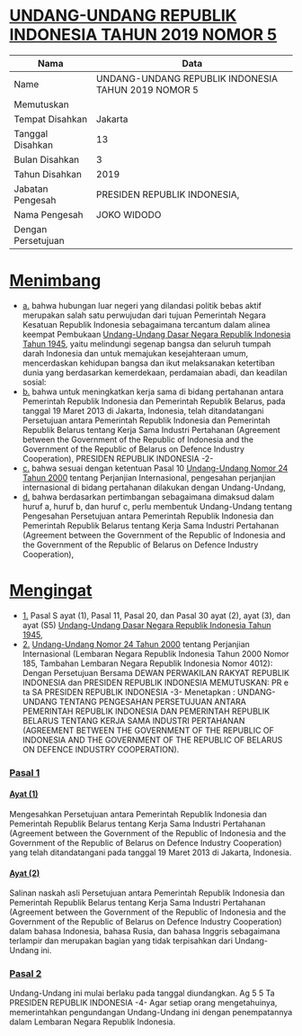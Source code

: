 # [UNDANG-UNDANG REPUBLIK INDONESIA TAHUN 2019 NOMOR 5](http://example.org/legal/document/uu/2019/5)

| Nama | Data |
| ------ | ----- |
|Name|UNDANG-UNDANG REPUBLIK INDONESIA TAHUN 2019 NOMOR 5|
|Memutuskan||
|Tempat Disahkan|Jakarta|
|Tanggal Disahkan|13|
|Bulan Disahkan|3|
|Tahun Disahkan|2019|
|Jabatan Pengesah|PRESIDEN REPUBLIK INDONESIA,|
|Nama Pengesah|JOKO WIDODO|
|Dengan Persetujuan||
# [Menimbang](http://example.org/legal/document/uu/2019/5/menimbang)

* [a.](http://example.org/legal/document/uu/2019/5/menimbang/point/a) bahwa hubungan luar negeri yang dilandasi politik bebas aktif merupakan salah satu perwujudan dari tujuan Pemerintah Negara Kesatuan Republik Indonesia sebagaimana tercantum dalam alinea keempat Pembukaan [Undang-Undang Dasar Negara Republik Indonesia Tahun 1945](http://example.org/legal/document/uu), yaitu melindungi segenap bangsa dan seluruh tumpah darah Indonesia dan untuk memajukan kesejahteraan umum, mencerdaskan kehidupan bangsa dan ikut melaksanakan ketertiban dunia yang berdasarkan kemerdekaan, perdamaian abadi, dan keadilan sosial:
* [b.](http://example.org/legal/document/uu/2019/5/menimbang/point/b) bahwa untuk meningkatkan kerja sama di bidang pertahanan antara Pemerintah Republik Indonesia dan Pemerintah Republik Belarus, pada tanggal 19 Maret 2013 di Jakarta, Indonesia, telah ditandatangani Persetujuan antara Pemerintah Republik Indonesia dan Pemerintah Republik Belarus tentang Kerja Sama Industri Pertahanan (Agreement between the Government of the Republic of Indonesia and the Government of the Republic of Belarus on Defence Industry Cooperation), PRESIDEN REPUBLIK INDONESIA -2-
* [c.](http://example.org/legal/document/uu/2019/5/menimbang/point/c) bahwa sesuai dengan ketentuan Pasal 10 [Undang-Undang Nomor 24 Tahun 2000](http://example.org/legal/document/uu/2000/24) tentang Perjanjian Internasional, pengesahan perjanjian internasional di bidang pertahanan dilakukan dengan Undang-Undang,
* [d.](http://example.org/legal/document/uu/2019/5/menimbang/point/d) bahwa berdasarkan pertimbangan sebagaimana dimaksud dalam huruf a, huruf b, dan huruf c, perlu membentuk Undang-Undang tentang Pengesahan Persetujuan antara Pemerintah Republik Indonesia dan Pemerintah Republik Belarus tentang Kerja Sama Industri Pertahanan (Agreement between the Government of the Republic of Indonesia and the Government of the Republic of Belarus on Defence Industry Cooperation),
# [Mengingat](http://example.org/legal/document/uu/2019/5/mengingat)

* [1.](http://example.org/legal/document/uu/2019/5/mengingat/point/0001) Pasal S ayat (1), Pasal 11, Pasal 20, dan Pasal 30 ayat (2), ayat (3), dan ayat (S5) [Undang-Undang Dasar Negara Republik Indonesia Tahun 1945](http://example.org/legal/document/uu),
* [2.](http://example.org/legal/document/uu/2019/5/mengingat/point/0002) [Undang-Undang Nomor 24 Tahun 2000](http://example.org/legal/document/uu/2000/24) tentang Perjanjian Internasional (Lembaran Negara Republik Indonesia Tahun 2000 Nomor 185, Tambahan Lembaran Negara Republik Indonesia Nomor 4012): Dengan Persetujuan Bersama DEWAN PERWAKILAN RAKYAT REPUBLIK INDONESIA dan PRESIDEN REPUBLIK INDONESIA MEMUTUSKAN: PR e ta SA PRESIDEN REPUBLIK INDONESIA -3- Menetapkan : UNDANG-UNDANG TENTANG PENGESAHAN PERSETUJUAN ANTARA PEMERINTAH REPUBLIK INDONESIA DAN PEMERINTAH REPUBLIK BELARUS TENTANG KERJA SAMA INDUSTRI PERTAHANAN (AGREEMENT BETWEEN THE GOVERNMENT OF THE REPUBLIC OF INDONESIA AND THE GOVERNMENT OF THE REPUBLIC OF BELARUS ON DEFENCE INDUSTRY COOPERATION).

### [Pasal 1](http://example.org/legal/document/uu/2019/5/pasal/0001)

#### [Ayat (1)](http://example.org/legal/document/uu/2019/5/pasal/0001/version/20190313/ayat/0001)
Mengesahkan Persetujuan antara Pemerintah Republik Indonesia dan Pemerintah Republik Belarus tentang Kerja Sama Industri Pertahanan (Agreement between the Government of the Republic of Indonesia and the Government of the Republic of Belarus on Defence Industry Cooperation) yang telah ditandatangani pada tanggal 19 Maret 2013 di Jakarta, Indonesia.

#### [Ayat (2)](http://example.org/legal/document/uu/2019/5/pasal/0001/version/20190313/ayat/0002)
Salinan naskah asli Persetujuan antara Pemerintah Republik Indonesia dan Pemerintah Republik Belarus tentang Kerja Sama Industri Pertahanan (Agreement between the Government of the Republic of Indonesia and the Government of the Republic of Belarus on Defence Industry Cooperation) dalam bahasa Indonesia, bahasa Rusia, dan bahasa Inggris sebagaimana terlampir dan merupakan bagian yang tidak terpisahkan dari Undang- Undang ini.


### [Pasal 2](http://example.org/legal/document/uu/2019/5/pasal/0002)
Undang-Undang ini mulai berlaku pada tanggal diundangkan. Ag 5 5 Ta PRESIDEN REPUBLIK INDONESIA -4- Agar setiap orang mengetahuinya, memerintahkan pengundangan Undang-Undang ini dengan penempatannya dalam Lembaran Negara Republik Indonesia.
